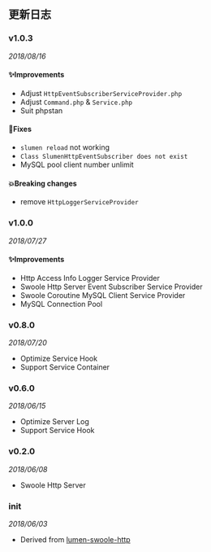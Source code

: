 ## 更新日志

### v1.0.3
_2018/08/16_

#### ✨Improvements
* Adjust `HttpEventSubscriberServiceProvider.php`
* Adjust `Command.php` & `Service.php`
* Suit phpstan

#### 🐛Fixes
* `slumen reload` not working
* `Class SlumenHttpEventSubscriber does not exist`
* MySQL pool client number unlimit

#### 💥Breaking changes
* remove `HttpLoggerServiceProvider`

### v1.0.0
_2018/07/27_

#### ✨Improvements

* Http Access Info Logger Service Provider
* Swoole Http Server Event Subscriber Service Provider
* Swoole Coroutine MySQL Client Service Provider
* MySQL Connection Pool

### v0.8.0
_2018/07/20_

* Optimize Service Hook
* Support Service Container

### v0.6.0
_2018/06/15_

* Optimize Server Log
* Support Service Hook

### v0.2.0
_2018/06/08_

* Swoole Http Server

### init
_2018/06/03_

* Derived from [lumen-swoole-http](https://github.com/breeze2/lumen-swoole-http)
